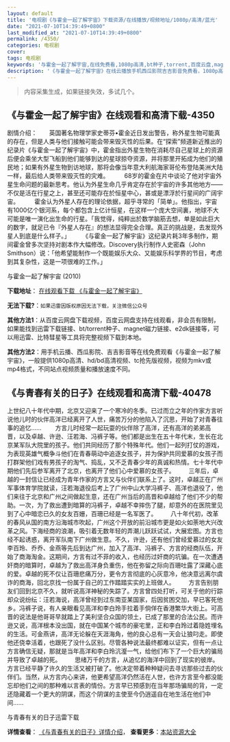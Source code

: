 ```yaml
---
layout: default
title: '电视剧《与霍金一起了解宇宙》下载资源/在线播放/视频地址/1080p/高清/蓝光'
date: "2021-07-10T14:39:49+0800"
last_modified_at: "2021-07-10T14:39:49+0800"
permalink: /4350/
categories: 电视剧
cover:
tags: 电视剧
keywords: '与霍金一起了解宇宙,在线免费看,1080p高清,bt种子,torrent,百度云盘,magnet,磁力链,迅雷下载资源'
description: '《与霍金一起了解宇宙》在线云播放手机西瓜影院吉吉影音免费看，1080p高清bd/hd未删减完整版和tc抢先枪版，mkv/mp4格式，附带bt/torrent种子、magnet/磁力链、百度云盘、网盘资源迅雷下载链接'
---
```


>内容采集生成，如果链接失效，多试几个。


## 《与霍金一起了解宇宙》在线观看和高清下载-4350

剧情介绍：　　英国著名物理学家史蒂芬•霍金近日发出警告，称外星生物可能真的存在，但是人类与他们接触可能会带来毁灭性的后果。在“探索”频道新近推出的纪录片《与霍金一起了解宇宙》中，霍金指出外星生物在消耗尽自己星球上的资源后便会乘坐大型飞船到他们能够到达的星球掠夺资源，并将那里开拓成为他们的殖民地；如果有外星生物到访地球，那将会像当年意大利航海家哥伦布登陆美洲大陆一样，最后给人类带来毁灭性的灾难。  　　68岁的霍金在片中谈论了他对宇宙外星生命问题的最新思考。他认为外星生命几乎肯定存在於宇宙的许多其他地方——不仅是活在行星之上，甚至还可能存在於恒星中心，甚或是漂浮於行星间的广阔宇宙。  　　霍金认为外星人存在的理论依据，超乎寻常的「简单」。他指出，宇宙有1000亿个银河系，每个都包含上亿计恒星，在这样一个庞大空间裏，地球不大可能是唯一演化出生命的行星。「我觉得，纯粹出於数学脑筋去想，单是如此巨大的数字，就足已令『外星人存在』的想法显得完全合理。真正的挑战是，去发现外星人到底是什么样子。」  　　《与霍金一起了解宇宙》这纪录片耗3年多制作，期间霍金曾多次坚持对剧本作大幅修改。Discovery执行制作人史密森（John Smithson）说：「他希望能制作一个既能娱乐大众、又能娱乐科学界的节目，考虑到其复杂性，这是一项很难的工作。」


与霍金一起了解宇宙 (2010)

**下载地址**： [在线观看下载 《与霍金一起了解宇宙》](https://www.btbtdy.me/btdy/dy6211.html) 


**无法下载?**：`如果迅雷因版权原因无法下载，关注微信公众号 `

**其他方法1**：从百度云网盘下载视频，百度云网盘支持在线观看，非会员有限制，如果能找到迅雷下载链接、bt/torrent种子、magnet磁力链接、e2dk链接等，可以用迅雷、比特彗星等工具将完整视频下载到本地。

**其他方法2**：用手机云播、西瓜影院、吉吉影音等在线免费观看《与霍金一起了解宇宙》，一般提供1080p高清、hd/bd高清视频、tc抢先版视频，视频为mkv或mp4格式，不同站点视频质量和播放速度不同。


## 《与青春有关的日子》在线观看和高清下载-40478

上世纪八十年代中期，北京又迎来了一个寒冷的冬季。已过而立之年的作家方言听说他儿时的伙伴高洋已经离开了人世，痛苦万分的他陷入了沉思，开始了对青春往事的追忆…… 　　方言儿时经常一起玩耍的伙伴除了高洋，还有高洋的弟弟高晋，以及卓越、许逊、汪若海、冯裤子等。他们都是出生在五十年代末，生长在北京某军队大院里的孩子。他们共同经历了那个特殊年代。他们一起列打仗的游戏，为表现英雄气概争斗他们在青春萌动中追逐女孩子，并为保护共同爱慕的女孩子而打群架他们戏有男孩子的淘气、捣乱，又不乏青春少年的真诚和热情。七十年代中期他们先后参军离开了北京，也离开了他们心中爱慕的女孩子。 　　三年后，卓越的一封信让已经成为青年作家的方言又与伙伴们联系上了。这时，卓越正在广州军事体育学院就读，汪若海退役后考上了广州中山大学冯裤子、高洋也退役了，他们来往于北京和广州之间做起生意，还在广州当后的高晋和卓越给了他们不少的帮助。一次，为了救出遭到暗算的冯裤子，卓越不幸摔伤了腿，却意外的在医院里见到了心中暗恋已久的女友百姗，百珊已经是一名军医了。 　　八十年代初，改革的春风从国的南方沿海城市吹起，广州这个开放的前沿城市更是如火如荼地大兴改革之风。下海经商的浪潮，吸引着无数年轻的弄潮儿跃跃试试，大展宏图。方言也经不起诱惑，离开军队南下广州做生意。不久，许逊，还有他们曾经爱慕过的女友李百玲、乔乔、金燕等先后到达广州，加入了高洋、冯裤子、方言的经商队伍，开始了商海淘金。这期间，方言有过不菲的收入，也经历过奸商的坑骗。在一次遭遇奸商的暗算时，卓越为了救出高洋身负重伤，他在弥留之际向百珊吐露了深藏心底的爱。卓越的死不仅让百珊悲痛万分，更令方言彻底的心灰意冷，他决意远离尔虞诈的商海，回北京找一份属于自己的工作踏踏实实的上班做人。 　　方言告别朋友们回到北京不久，就听说高洋神秘的失踪了。方言曾四处打听，可关于他的行踪却众说纷纭：汪若海说，高洋曾经到过东南亚某国家，后因贫困交加，早已客死他乡。冯裤子说，有人亲眼看见高洋和李白玲手拉着手倘佯在香港繁华大街上。可高晋的说法是他哥哥早就踏上了美利坚合众国的领土，已成了那里的合法公民。而许逊又说，高洋根本没出国，就在中国某个城市的豪宅里，正和李白玲过着隐姓埋名的生活。可金燕讲，高洋无论躲在天涯海角，他的良心总有一天会让狼叼走。即使他还侥幸活着，也跟死了没什么区别。尽管各种说法最终都难以证实，但有一点让方言确信无疑，那就是当年高洋和李白玲沆瀣一气，给他们布下了一个巨大的骗局并导致了卓越的死。 　　思绪万千的方言，从追忆的海洋中回到了现实的彼岸。方言已经平静了许久的生活又被打破了。他决定带着种种疑问去寻访那些过去的伙伴们。当然，从方言内心来讲，他更希望高洋仍然活在人世，也许方言至今都没能忘却他们之间的那种难以言表的情份。方言早已预感到在当年那场骗局的背，一定还隐藏着一个更大的阴谋，而这个阴谋的主使至今仍逍遥自在地生活在他们中间……


与青春有关的日子迅雷下载

**详情查看**： [《与青春有关的日子》详情介绍](/movie/40478/)， **查看更多**：[本站资源大全](/movie/t/all/)

